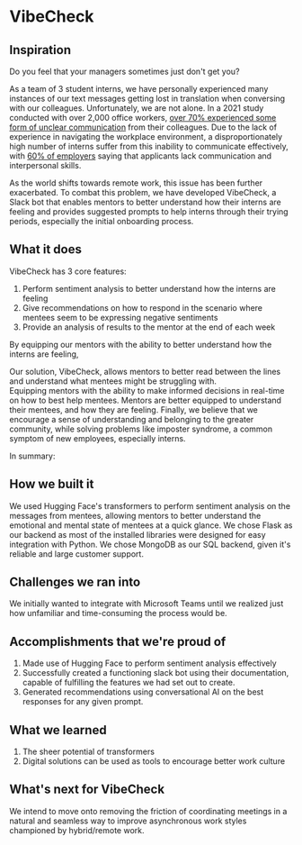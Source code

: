 # VibeCheck

## Inspiration
Do you feel that your managers sometimes just don't get you?

As a team of 3 student interns, we have personally experienced many instances of our text messages getting lost in translation when conversing with our colleagues. Unfortunately, we are not alone. In a 2021 study conducted with over 2,000 office workers, [over 70% experienced some form of unclear communication](https://hbr.org/2021/05/did-you-get-my-slack-email-text) from their colleagues. Due to the lack of experience in navigating the workplace environment, a disproportionately high number of interns suffer from this inability to communicate effectively, with [60% of employers](https://www.digett.com/insights/what-every-intern-should-know-about-business-communication) saying that applicants lack communication and interpersonal skills.

As the world shifts towards remote work, this issue has been further exacerbated. To combat this problem, we have developed VibeCheck, a Slack bot that enables mentors to better understand how their interns are feeling and provides suggested prompts to help interns through their trying periods, especially the initial onboarding process.

## What it does
VibeCheck has 3 core features:
1. Perform sentiment analysis to better understand how the interns are feeling
2. Give recommendations on how to respond in the scenario where mentees seem to be expressing negative sentiments
3. Provide an analysis of results to the mentor at the end of each week

By equipping our mentors with the ability to better understand how the interns are feeling, 


Our solution, VibeCheck, allows mentors to better read between the lines and understand what mentees might be struggling with.  
Equipping mentors with the ability to make informed decisions in real-time on how to best help mentees.
Mentors are better equipped to understand their mentees, and how they are feeling.
Finally, we believe that we encourage a sense of understanding and belonging to the greater community, while solving problems like imposter syndrome, a common symptom of new employees, especially interns.

In summary:



## How we built it
We used Hugging Face's transformers to perform sentiment analysis on the messages from mentees, allowing mentors to better understand the emotional and mental state of mentees at a quick glance. 
We chose Flask as our backend as most of the installed libraries were designed for easy integration with Python.
We chose MongoDB as our SQL backend, given it's reliable and large customer support.

## Challenges we ran into
We initially wanted to integrate with Microsoft Teams until we realized just how unfamiliar and time-consuming the process would be.

## Accomplishments that we're proud of

1. Made use of Hugging Face to perform sentiment analysis effectively
2. Successfully created a functioning slack bot using their documentation, capable of fulfilling the features we had set out to create.
3. Generated recommendations using conversational AI on the best responses for any given prompt. 

## What we learned

1. The sheer potential of transformers
2. Digital solutions can be used as tools to encourage better work culture

## What's next for VibeCheck

We intend to move onto removing the friction of coordinating meetings in a natural and seamless way to improve asynchronous work styles championed by hybrid/remote work.
